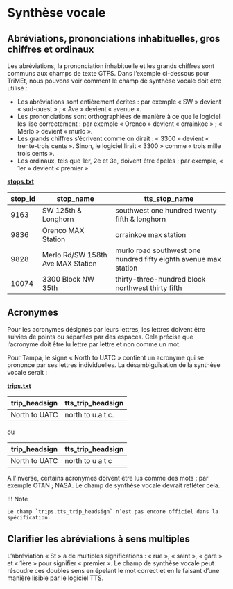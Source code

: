 # Synthèse vocale

## Abréviations, prononciations inhabituelles, gros chiffres et ordinaux 
 
 Les abréviations, la prononciation inhabituelle et les grands chiffres sont communs aux champs de texte GTFS. Dans l’exemple ci-dessous pour TriMEt, nous pouvons voir comment le champ de synthèse vocale doit être utilisé : 
 
 - Les abréviations sont entièrement écrites : par exemple « SW » devient « sud-ouest » ; « Ave » devient « avenue ». 
 - Les prononciations sont orthographiées de manière à ce que le logiciel les lise correctement : par exemple « Orenco » devient « orrainkoe ​​» ; « Merlo » devient « murlo ». 
 - Les grands chiffres s’écrivent comme on dirait : « 3300 » devient « trente-trois cents ». 
 Sinon, le logiciel lirait « 3300 » comme « trois mille trois cents ». 
 - Les ordinaux, tels que 1er, 2e et 3e, doivent être épelés : par exemple, « 1er » devient « premier ». 
 
 [**stops.txt**](../../reference/#stopstxt) 
 
| stop_id | stop_name | tts_stop_name |
| ---- | ---- | ---- |
| 9163 | SW 125th & Longhorn | southwest one hundred twenty fifth & longhorn |
| 9836 | Orenco MAX Station | orrainkoe max station |
| 9828 | Merlo Rd/SW 158th Ave MAX Station | murlo road southwest one hundred fifty eighth avenue max station |
| 10074 | 3300 Block NW 35th | thirty-three-hundred block northwest thirty fifth |
 
## Acronymes 
 
 Pour les acronymes désignés par leurs lettres, les lettres doivent être suivies de points ou séparées par des espaces. Cela précise que l’acronyme doit être lu lettre par lettre et non comme un mot. 
 
 Pour Tampa, le signe « North to UATC » contient un acronyme qui se prononce par ses lettres individuelles. La désambiguïsation de la synthèse vocale serait : 
 
 [**trips.txt**](../../reference/#tripstxt) 
 
| trip_headsign | tts_trip_headsign |
| ---- | ---- |
| North to UATC | north to u.a.t.c. |
 
 ou 
 
| trip_headsign | tts_trip_headsign |
| ---- | ---- |
| North to UATC | north to u a t c |
 
 A l’inverse, certains acronymes doivent être lus comme des mots : par exemple OTAN ; NASA. Le champ de synthèse vocale devrait refléter cela. 
 
!!! Note
 
    Le champ `trips.tts_trip_headsign` n’est pas encore officiel dans la spécification. 
 
## Clarifier les abréviations à sens multiples 
 
 L’abréviation « St » a de multiples significations : « rue », « saint », « gare » et « 1ère » pour signifier « premier ». Le champ de synthèse vocale peut résoudre ces doubles sens en épelant le mot correct et en le faisant d’une manière lisible par le logiciel TTS.